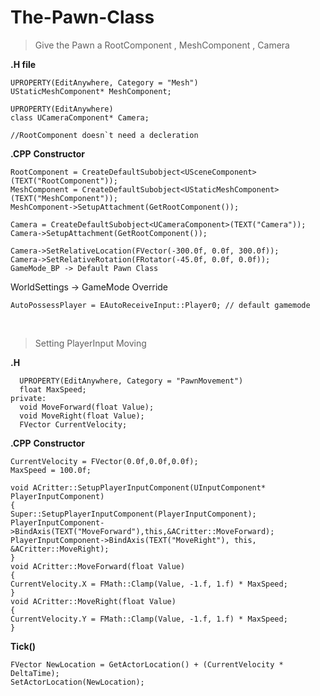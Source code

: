 # The-Pawn-Class

> Give the Pawn a RootComponent , MeshComponent , Camera
> 
**.H file**
```
UPROPERTY(EditAnywhere, Category = "Mesh")
UStaticMeshComponent* MeshComponent;

UPROPERTY(EditAnywhere)
class UCameraComponent* Camera;

//RootComponent doesn`t need a decleration
```
**.CPP**
**Constructor**
```
RootComponent = CreateDefaultSubobject<USceneComponent>(TEXT("RootComponent"));
MeshComponent = CreateDefaultSubobject<UStaticMeshComponent>(TEXT("MeshComponent"));
MeshComponent->SetupAttachment(GetRootComponent());
 
Camera = CreateDefaultSubobject<UCameraComponent>(TEXT("Camera"));
Camera->SetupAttachment(GetRootComponent());
 
Camera->SetRelativeLocation(FVector(-300.0f, 0.0f, 300.0f));
Camera->SetRelativeRotation(FRotator(-45.0f, 0.0f, 0.0f));
GameMode_BP -> Default Pawn Class
```

WorldSettings -> GameMode Override
```
AutoPossessPlayer = EAutoReceiveInput::Player0; // default gamemode 
```

&nbsp;

> Setting PlayerInput Moving
> 
**.H**
```
  UPROPERTY(EditAnywhere, Category = "PawnMovement")
  float MaxSpeed;
private:
  void MoveForward(float Value);
  void MoveRight(float Value);
  FVector CurrentVelocity;
```
**.CPP**
**Constructor**
```
CurrentVelocity = FVector(0.0f,0.0f,0.0f);
MaxSpeed = 100.0f;
```
```
void ACritter::SetupPlayerInputComponent(UInputComponent* PlayerInputComponent)
{
Super::SetupPlayerInputComponent(PlayerInputComponent);	
PlayerInputComponent->BindAxis(TEXT("MoveForward"),this,&ACritter::MoveForward);
PlayerInputComponent->BindAxis(TEXT("MoveRight"), this, &ACritter::MoveRight);
}
void ACritter::MoveForward(float Value) 
{
CurrentVelocity.X = FMath::Clamp(Value, -1.f, 1.f) * MaxSpeed;
}
void ACritter::MoveRight(float Value)
{
CurrentVelocity.Y = FMath::Clamp(Value, -1.f, 1.f) * MaxSpeed;
}
```
**Tick()**
```
FVector NewLocation = GetActorLocation() + (CurrentVelocity * DeltaTime);
SetActorLocation(NewLocation);
```
